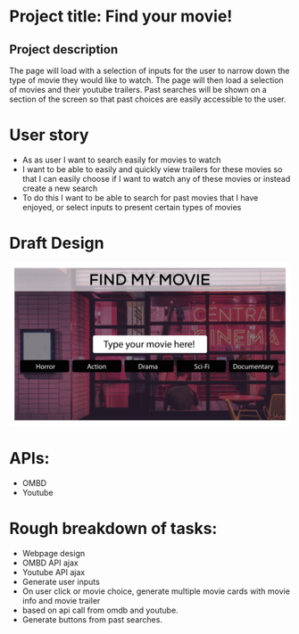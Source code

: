 # Project title: Find your movie!

## Project description

The page will load with a selection of inputs for the user to narrow down the type of movie they would like to watch. The page will then load a selection of movies and their youtube trailers. Past searches will be shown on a section of the screen so that past choices are easily accessible to the user.

# User story
- As as user I want to search easily for movies to watch 
- I want to be able to easily and quickly view trailers for these movies so that I can easily choose if I want to watch any of these movies or instead create a new search
- To do this I want to be able to search for past movies that I have enjoyed, or select inputs to present certain types of movies

# Draft Design

<img src="./Images/MovieApp_Home.png">

# APIs:
- OMBD
- Youtube

# Rough breakdown of tasks: 
- Webpage design
- OMBD API ajax
- Youtube API ajax
- Generate user inputs
- On user click or movie choice, generate multiple movie cards with movie info and movie trailer 
- based on api call from omdb and youtube.
- Generate buttons from past searches.
